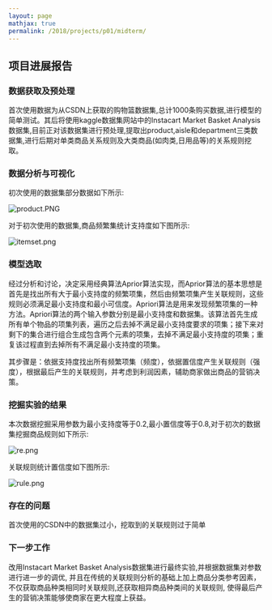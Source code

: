 ```yaml
---
layout: page
mathjax: true
permalink: /2018/projects/p01/midterm/
---
```


## 项目进展报告

### 数据获取及预处理

首次使用数据为从CSDN上获取的购物篮数据集,总计1000条购买数据,进行模型的简单测试。其后将使用kaggle数据集网站中的Instacart Market Basket Analysis数据集,目前正对该数据集进行预处理,提取出product,aisle和department三类数据集,进行后期对单类商品关系规则及大类商品(如肉类,日用品等)的关系规则挖取。

### 数据分析与可视化

初次使用的数据集部分数据如下所示:

![product.PNG](https://github.com/kangyang94/bitdm.github.io/blob/master/2018/projects/P01/product.PNG)

对于初次使用的数据集,商品频繁集统计支持度如下图所示:

![itemset.png](https://github.com/kangyang94/bitdm.github.io/blob/master/2018/projects/P01/itemset.png)


### 模型选取

经过分析和讨论，决定采用经典算法Aprior算法实现，而Aprior算法的基本思想是首先是找出所有大于最小支持度的频繁项集，然后由频繁项集产生关联规则，这些规则必须满足最小支持度和最小可信度。Apriori算法是用来发现频繁项集的一种方法。Apriori算法的两个输入参数分别是最小支持度和数据集。该算法首先生成所有单个物品的项集列表，遍历之后去掉不满足最小支持度要求的项集；接下来对剩下的集合进行组合生成包含两个元素的项集，去掉不满足最小支持度的项集；重复该过程直到去掉所有不满足最小支持度的项集。

其步骤是：依据支持度找出所有频繁项集（频度），依据置信度产生关联规则（强度），根据最后产生的关联规则，并考虑到利润因素，辅助商家做出商品的营销决策。


### 挖掘实验的结果

本次数据挖掘采用参数为最小支持度等于0.2,最小置信度等于0.8,对于初次的数据集挖掘商品规则如下所示:

![re.png](https://github.com/kangyang94/bitdm.github.io/blob/master/2018/projects/P01/re.png)

关联规则统计置信度如下图所示:

![rule.png](https://github.com/kangyang94/bitdm.github.io/blob/master/2018/projects/P01/rule.png)

### 存在的问题

首次使用的CSDN中的数据集过小，挖取到的关联规则过于简单

### 下一步工作

改用Instacart Market Basket Analysis数据集进行最终实验,并根据数据集对参数进行进一步的调优, 并且在传统的关联规则分析的基础上加上商品分类参考因素，不仅获取商品种类相同时关联规则,还获取相异商品种类间的关联规则, 使得最后产生的营销决策能够使商家在更大程度上获益。
